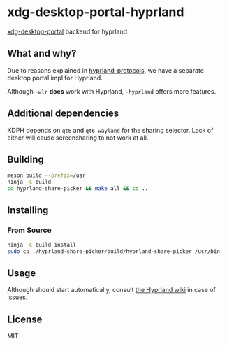 # xdg-desktop-portal-hyprland

[xdg-desktop-portal] backend for hyprland

## What and why?
Due to reasons explained in [hyprland-protocols](https://github.com/hyprwm/hyprland-protocols),
we have a separate desktop portal impl for Hyprland.

Although `-wlr` **does** work with Hyprland, `-hyprland` offers more features.

## Additional dependencies
XDPH depends on `qt6` and `qt6-wayland` for the sharing selector. Lack of either will
cause screensharing to not work at all.

## Building

```sh
meson build --prefix=/usr
ninja -C build
cd hyprland-share-picker && make all && cd ..
```

## Installing

### From Source

```sh
ninja -C build install
sudo cp ./hyprland-share-picker/build/hyprland-share-picker /usr/bin
```

## Usage

Although should start automatically, consult [the Hyprland wiki](https://wiki.hyprland.org/Useful-Utilities/Hyprland-desktop-portal/)
in case of issues.

## License
MIT

[xdg-desktop-portal]: https://github.com/flatpak/xdg-desktop-portal
[screencast compatibility]: https://github.com/emersion/xdg-desktop-portal-wlr/wiki/Screencast-Compatibility

